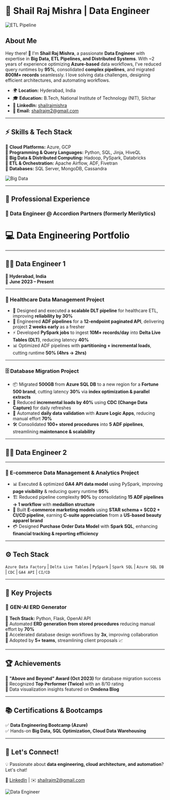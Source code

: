# 🚀 Shail Raj Mishra | Data Engineer 

![ETL Pipeline](https://media.giphy.com/media/ZVik7pBtu9dNS/giphy.gif)  

## About Me

Hey there! 👋 I'm **Shail Raj Mishra**, a passionate **Data Engineer** with expertise in **Big Data, ETL Pipelines, and Distributed Systems**. With ~2 years of experience optimizing **Azure-based** data workflows, I've reduced query runtimes by **95%**, consolidated **complex pipelines**, and migrated **800M+ records** seamlessly. I love solving data challenges, designing efficient architectures, and automating workflows. 

- 🌍 **Location:** Hyderabad, India  
- 🎓 **Education:** B.Tech, National Institute of Technology (NIT), Silchar 
- 🔗 **LinkedIn:** [shailrajmishra](https://www.linkedin.com/in/shailrajmishra)  
- 📧 **Email:** shailrajm2@gmail.com  

---

## ⚡ Skills & Tech Stack

🔹 **Cloud Platforms:** Azure, GCP  
🔹 **Programming & Query Languages:** Python, SQL, Jinja, HiveQL  
🔹 **Big Data & Distributed Computing:** Hadoop, PySpark, Databricks  
🔹 **ETL & Orchestration:** Apache Airflow, ADF, Fivetran  
🔹 **Databases:** SQL Server, MongoDB, Cassandra  

![Big Data](https://media.giphy.com/media/L1R1tvI9svkIWwpVYr/giphy.gif)  

---

## 💼 Professional Experience

### 📌 Data Engineer @ Accordion Partners (formerly Merilytics)  
# 💻 Data Engineering Portfolio  

---

## 👨‍💼 Data Engineer 1  
📍 **Hyderabad, India**  
📅 **June 2023 – Present**  

---

### 🏥 Healthcare Data Management Project  
- 🚀 Designed and executed a **scalable DLT pipeline** for healthcare ETL, improving **reliability by 30%**  
- 🔗 Engineered **ADF pipelines** for a **12-endpoint paginated API**, delivering project **2 weeks early** as a fresher  
- ⚡ Developed **PySpark jobs** to ingest **10M+ records/day** into **Delta Live Tables (DLT)**, reducing latency **40%**  
- 📊 Optimized ADF pipelines with **partitioning + incremental loads**, cutting runtime **50% (4hrs → 2hrs)**  

---

### 🗄️ Database Migration Project  
- 📦 Migrated **500GB** from **Azure SQL DB** to a new region for a **Fortune 500 brand**, cutting latency **30%** via **index optimization & parallel extracts**  
- 🔄 Reduced **incremental loads by 40%** using **CDC (Change Data Capture)** for daily refreshes  
- 🤖 Automated **daily data validation** with **Azure Logic Apps**, reducing manual effort **70%**  
- 🛠️ Consolidated **100+ stored procedures** into **5 ADF pipelines**, streamlining **maintenance & scalability**  

---

## 👨‍💼 Data Engineer 2  

---

### 🛒 E-commerce Data Management & Analytics Project  
- 📊 Executed & optimized **GA4 API data model** using PySpark, improving **page visibility** & reducing query runtime **95%**  
- 🏗️ Reduced pipeline complexity **90%** by consolidating **15 ADF pipelines → 1 workflow** with **medallion structure**  
- 🎯 Built **E-commerce marketing models** using **STAR schema + SCD2 + CI/CD pipeline**, earning **C-suite appreciation** from a **US-based beauty apparel brand**  
- 💳 Designed **Purchase Order Data Model** with **Spark SQL**, enhancing **financial tracking & reporting efficiency**  

---

## ⚙️ Tech Stack  
`Azure Data Factory` | `Delta Live Tables` | `PySpark` | `Spark SQL` | `Azure SQL DB` | `CDC` | `GA4 API` | `CI/CD`  

---

## 🚀 Key Projects

### 📌 GEN-AI ERD Generator  
🔹 **Tech Stack:** Python, Flask, OpenAI API  
🔹 Automated **ERD generation from stored procedures** reducing manual effort by **70%**  
🔹 Accelerated database design workflows by **3x**, improving collaboration  
🔹 Adopted by **5+ teams**, streamlining client proposals 📈  


---

## 🏆 Achievements

🏅 **"Above and Beyond" Award (Oct 2023)** for database migration success  
🏅 Recognized **Top Performer (Twice)** with an 8/10 rating  
🏅 Data visualization insights featured on **Omdena Blog**  

---

## 📚 Certifications & Bootcamps

✅ **Data Engineering Bootcamp (Azure)**  
✅ Hands-on **Big Data, SQL Optimization, Cloud Data Warehousing**  

---

## 📢 Let's Connect!

💡 Passionate about **data engineering, cloud architecture, and automation**? Let's chat!  

🔗 [LinkedIn](https://www.linkedin.com/in/shailrajmishra) | ✉️ shailrajm2@gmail.com  

![Data Engineer](https://media1.giphy.com/media/v1.Y2lkPTc5MGI3NjExeWttdG1nOGo2YzBpdmtrOTMzN3VhOTZtZ2tzc2tod3AzajNma3VociZlcD12MV9pbnRlcm5hbF9naWZfYnlfaWQmY3Q9Zw/lbcLMX9B6sTsGjUmS3/giphy.gif)  

